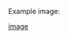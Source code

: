 Example image:


[image](https://github.com/fonzy1243/ray_tracing/assets/50535575/e0bf8e71-fe8e-41ba-b356-0cbe2a44b667)
